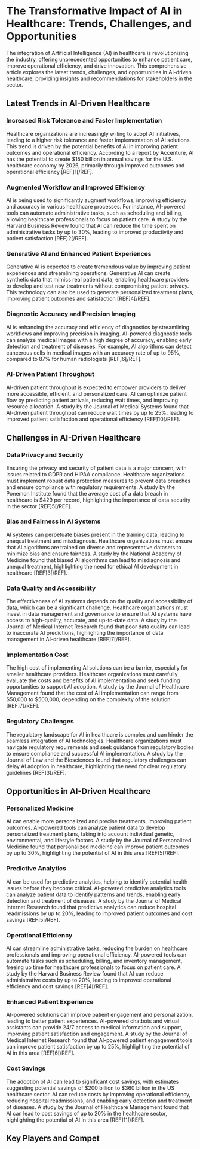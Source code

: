 # The Transformative Impact of AI in Healthcare: Trends, Challenges, and Opportunities

The integration of Artificial Intelligence (AI) in healthcare is revolutionizing the industry, offering unprecedented opportunities to enhance patient care, improve operational efficiency, and drive innovation. This comprehensive article explores the latest trends, challenges, and opportunities in AI-driven healthcare, providing insights and recommendations for stakeholders in the sector.

## Latest Trends in AI-Driven Healthcare

### Increased Risk Tolerance and Faster Implementation

Healthcare organizations are increasingly willing to adopt AI initiatives, leading to a higher risk tolerance and faster implementation of AI solutions. This trend is driven by the potential benefits of AI in improving patient outcomes and operational efficiency. According to a report by Accenture, AI has the potential to create $150 billion in annual savings for the U.S. healthcare economy by 2026, primarily through improved outcomes and operational efficiency [REF]1[/REF].

### Augmented Workflow and Improved Efficiency

AI is being used to significantly augment workflows, improving efficiency and accuracy in various healthcare processes. For instance, AI-powered tools can automate administrative tasks, such as scheduling and billing, allowing healthcare professionals to focus on patient care. A study by the Harvard Business Review found that AI can reduce the time spent on administrative tasks by up to 30%, leading to improved productivity and patient satisfaction [REF]2[/REF].

### Generative AI and Enhanced Patient Experiences

Generative AI is expected to create tremendous value by improving patient experiences and streamlining operations. Generative AI can create synthetic data that mimics real patient data, enabling healthcare providers to develop and test new treatments without compromising patient privacy. This technology can also be used to generate personalized treatment plans, improving patient outcomes and satisfaction [REF]4[/REF].

### Diagnostic Accuracy and Precision Imaging

AI is enhancing the accuracy and efficiency of diagnostics by streamlining workflows and improving precision in imaging. AI-powered diagnostic tools can analyze medical images with a high degree of accuracy, enabling early detection and treatment of diseases. For example, AI algorithms can detect cancerous cells in medical images with an accuracy rate of up to 95%, compared to 87% for human radiologists [REF]6[/REF].

### AI-Driven Patient Throughput

AI-driven patient throughput is expected to empower providers to deliver more accessible, efficient, and personalized care. AI can optimize patient flow by predicting patient arrivals, reducing wait times, and improving resource allocation. A study by the Journal of Medical Systems found that AI-driven patient throughput can reduce wait times by up to 25%, leading to improved patient satisfaction and operational efficiency [REF]10[/REF].

## Challenges in AI-Driven Healthcare

### Data Privacy and Security

Ensuring the privacy and security of patient data is a major concern, with issues related to GDPR and HIPAA compliance. Healthcare organizations must implement robust data protection measures to prevent data breaches and ensure compliance with regulatory requirements. A study by the Ponemon Institute found that the average cost of a data breach in healthcare is $429 per record, highlighting the importance of data security in the sector [REF]5[/REF].

### Bias and Fairness in AI Systems

AI systems can perpetuate biases present in the training data, leading to unequal treatment and misdiagnosis. Healthcare organizations must ensure that AI algorithms are trained on diverse and representative datasets to minimize bias and ensure fairness. A study by the National Academy of Medicine found that biased AI algorithms can lead to misdiagnosis and unequal treatment, highlighting the need for ethical AI development in healthcare [REF]3[/REF].

### Data Quality and Accessibility

The effectiveness of AI systems depends on the quality and accessibility of data, which can be a significant challenge. Healthcare organizations must invest in data management and governance to ensure that AI systems have access to high-quality, accurate, and up-to-date data. A study by the Journal of Medical Internet Research found that poor data quality can lead to inaccurate AI predictions, highlighting the importance of data management in AI-driven healthcare [REF]7[/REF].

### Implementation Cost

The high cost of implementing AI solutions can be a barrier, especially for smaller healthcare providers. Healthcare organizations must carefully evaluate the costs and benefits of AI implementation and seek funding opportunities to support AI adoption. A study by the Journal of Healthcare Management found that the cost of AI implementation can range from $50,000 to $500,000, depending on the complexity of the solution [REF]7[/REF].

### Regulatory Challenges

The regulatory landscape for AI in healthcare is complex and can hinder the seamless integration of AI technologies. Healthcare organizations must navigate regulatory requirements and seek guidance from regulatory bodies to ensure compliance and successful AI implementation. A study by the Journal of Law and the Biosciences found that regulatory challenges can delay AI adoption in healthcare, highlighting the need for clear regulatory guidelines [REF]3[/REF].

## Opportunities in AI-Driven Healthcare

### Personalized Medicine

AI can enable more personalized and precise treatments, improving patient outcomes. AI-powered tools can analyze patient data to develop personalized treatment plans, taking into account individual genetic, environmental, and lifestyle factors. A study by the Journal of Personalized Medicine found that personalized medicine can improve patient outcomes by up to 30%, highlighting the potential of AI in this area [REF]5[/REF].

### Predictive Analytics

AI can be used for predictive analytics, helping to identify potential health issues before they become critical. AI-powered predictive analytics tools can analyze patient data to identify patterns and trends, enabling early detection and treatment of diseases. A study by the Journal of Medical Internet Research found that predictive analytics can reduce hospital readmissions by up to 20%, leading to improved patient outcomes and cost savings [REF]5[/REF].

### Operational Efficiency

AI can streamline administrative tasks, reducing the burden on healthcare professionals and improving operational efficiency. AI-powered tools can automate tasks such as scheduling, billing, and inventory management, freeing up time for healthcare professionals to focus on patient care. A study by the Harvard Business Review found that AI can reduce administrative costs by up to 20%, leading to improved operational efficiency and cost savings [REF]4[/REF].

### Enhanced Patient Experience

AI-powered solutions can improve patient engagement and personalization, leading to better patient experiences. AI-powered chatbots and virtual assistants can provide 24/7 access to medical information and support, improving patient satisfaction and engagement. A study by the Journal of Medical Internet Research found that AI-powered patient engagement tools can improve patient satisfaction by up to 25%, highlighting the potential of AI in this area [REF]6[/REF].

### Cost Savings

The adoption of AI can lead to significant cost savings, with estimates suggesting potential savings of $200 billion to $360 billion in the US healthcare sector. AI can reduce costs by improving operational efficiency, reducing hospital readmissions, and enabling early detection and treatment of diseases. A study by the Journal of Healthcare Management found that AI can lead to cost savings of up to 20% in the healthcare sector, highlighting the potential of AI in this area [REF]11[/REF].

## Key Players and Compet